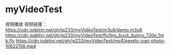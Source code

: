 # myVideoTest
视频播放
视频链接：https://cdn.jsdelivr.net/gh/jq233/myVideoTest/m3u8/demo.m3u8
https://cdn.jsdelivr.net/gh/jq233/myVideoTest/flv/big_buck_bunny_720p_1mb.flv
https://cdn.jsdelivr.net/gh/jq233/myVideoTest/mp4/pexels-ivan-photo-10622156.mp4
